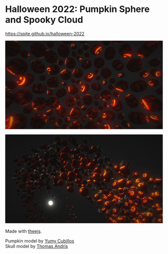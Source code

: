 # Halloween 2022: Pumpkin Sphere and Spooky Cloud

https://spite.github.io/halloween-2022

[<img src="/screenshots/halloween-2022-1.jpg">](https://spite.github.io/halloween-2022/1)

[<img src="/screenshots/halloween-2022-2.jpg">](https://spite.github.io/halloween-2022/2)

Made with [theejs](https://threejs.org/).

Pumpkin model by
          <a
            href="https://sketchfab.com/3d-models/pumpkin-lowpoly-4ba264c53df944efbd977072a2637d91"
            target="blank"
            >Yumy Cubillos</a>  
          Skull model by <a href="https://sketchfab.com/3d-models/skull-5efad9cc8355428d8a048fd79a18f5d4" target="blank">Thomas Andris</a>
